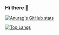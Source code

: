 ### Hi there 👋

[![Anurag's GitHub stats](https://github-readme-stats.vercel.app/api?username=rustins&show_icons=true&theme=moltack&hide_border=true&count_private=true)](https://github.com/anuraghazra/github-readme-stats)

[![Top Langs](https://github-readme-stats.vercel.app/api/top-langs/?username=rustins&count_private=true&hide=Tex,javascript,shell,typescript&theme=moltack&hide_border=true)](https://github.com/anuraghazra/github-readme-stats)
